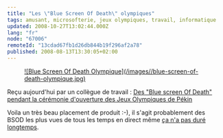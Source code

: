 ```yaml
---
title: "Les \"Blue Screen Of Death\" olympiques"
tags: amusant, microsofterie, jeux olympiques, travail, informatique
updated: 2008-10-27T13:02:44.000Z
lang: "fr"
node: "67006"
remoteId: "13cdad67fb1d26db844b19f296af2a78"
published: 2008-08-13T13:30:05+02:00
---
```

<figure class="object-center"><a href="/images/blue-screen-of-death-olympique.jpg">![Blue Screen Of Death Olympique](/images//blue-screen-of-death-olympique.jpg)
</a></figure>


Reçu aujourd'hui par un collègue de travail : [Des &quot;Blue screen Of Death&quot; pendant la cérémonie d'ouverture des Jeux Olympiques de Pékin](http://gizmodo.com/5035456/blue-screen-of-death-strikes-birds-nest-during-opening-ceremonies-torch-lighting)


Voila un très beau placement de produit :-), il s'agit probablement des BSOD les plus vues de tous les temps en direct même [ça n'a pas duré longtemps](http://gizmodo.com/5035456/blue-screen-of-death-strikes-birds-nest-during-opening-ceremonies-torch-lighting#c7158273).

